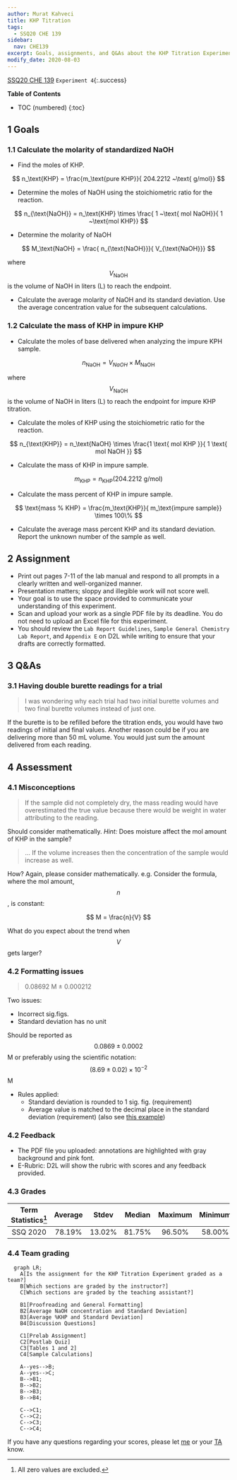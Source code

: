 ```yaml
---
author: Murat Kahveci
title: KHP Titration
tags: 
  - SSQ20 CHE 139
sidebar:
  nav: CHE139  
excerpt: Goals, assignments, and Q&As about the KHP Titration Experiment.
modify_date: 2020-08-03
---
```

<a class="button button--primary button--pill" href="/tpv">SSQ20 CHE 139</a>
`Experiment 4`{:.success}

__Table of Contents__

* TOC (numbered)
{:toc}

## 1 Goals

### 1.1 Calculate the molarity of standardized NaOH

- Find the moles of KHP.

$$
  n_\text{KHP} = \frac{m_\text{pure KHP}}{ 204.2212 ~\text{ g/mol}}
$$

- Determine the moles of NaOH using the stoichiometric ratio for the reaction.

$$
  n_{\text{NaOH}} = n_\text{KHP} \times  \frac{ 1 ~\text{ mol NaOH}}{ 1 ~\text{mol KHP}}
$$

- Determine the molarity of NaOH

$$
  M_\text{NaOH} = \frac{ n_{\text{NaOH}}}{ V_{\text{NaOH}}}
$$

where $$  V_{\text{NaOH}} $$ is the volume of NaOH in liters (L) to reach the endpoint.

- Calculate the average molarity of NaOH and its standard deviation. Use the average concentration value for the subsequent calculations.

### 1.2 Calculate the mass of KHP in impure KHP

- Calculate the moles of base delivered when analyzing the impure KPH sample.

$$
  n_{\text{NaOH}} = V_{NaOH} \times  M_\text{NaOH}
$$

where $$  V_{\text{NaOH}} $$ is the volume of NaOH in liters (L) to reach the endpoint for impure KHP titration.

- Calculate the moles of KHP using the stoichiometric ratio for the reaction. 

$$
  n_{\text{KHP}} = n_\text{NaOH} \times  \frac{1 \text{ mol KHP }}{ 1 \text{ mol NaOH }}  
$$

- Calculate the mass of KHP in impure sample.

$$
  m_\text{KHP} =  n_{\text{KHP}} ( 204.2212 \text{ g/mol})
$$
   
- Calculate the mass percent of KHP in impure sample.

$$
  \text{mass % KHP} = \frac{m_\text{KHP}}{ m_\text{impure sample}} \times 100\%
$$
  
- Calculate the average mass percent KHP and its standard deviation. Report the unknown number of the sample as well.

## 2 Assignment

- Print out pages 7-11 of the lab manual and respond to all prompts in a clearly written and well-organized manner. 
- Presentation matters; sloppy and illegible work will not score well. 
- Your goal is to use the space provided to communicate your understanding of this experiment. 
- Scan and upload your work as a single PDF file by its deadline. You do not need to upload an Excel file for this experiment.
- You should review the `Lab Report Guidelines`, `Sample General Chemistry Lab Report`, and `Appendix E` on D2L while writing to ensure that your drafts are correctly formatted.

## 3 Q&As

### 3.1 Having double burette readings for a trial

> I was wondering why each trial had two initial burette volumes and two final burette volumes instead of just one.

If the burette is to be refilled before the titration ends, you would have two readings of initial and final values. Another reason could be if you are delivering more than 50 mL volume. You would just sum the amount delivered from each reading.

## 4 Assessment

### 4.1 Misconceptions

> If the sample did not completely dry, the mass reading would have overestimated the true value because there would be weight in water attributing to the reading.

Should consider mathematically. _Hint:_ Does moisture affect the mol amount of KHP in the sample?

> ... If the volume increases then the concentration of the sample would increase as well.

How? Again, please consider mathematically. e.g. Consider the formula, where the mol amount, $$n$$, is constant:

$$ M = \frac{n}{V} $$

What do you expect about the trend when $$V$$ gets larger?

### 4.2 Formatting issues

> 0.08692 M ± 0.000212

Two issues:
- Incorrect sig.figs. 
- Standard deviation has no unit

Should be reported as $$ 0.0869 \pm 0.0002 $$ M or preferably using the scientific notation: $$ (8.69 \pm 0.02) \times 10^{-2} $$ M

- Rules applied:
  - Standard deviation is rounded to 1 sig. fig. (requirement)
  - Average value is matched to the decimal place in the standard deviation (requirement) (also see [this example](/ykf#42-formatting-issues))

### 4.2 Feedback

- The PDF file you uploaded: annotations are highlighted with gray background and pink font.
- E-Rubric: D2L will show the rubric with scores and any feedback provided.

### 4.3 Grades 

| Term Statistics[^1] |	Average | Stdev |	Median |	Maximum |	Minimum |
|:-:|:-:|:-:|:-:|:-:|:-:|
| SSQ 2020            |	78.19%  | 13.02% |	81.75% |	96.50% |	58.00% |

[^1]: All zero values are excluded.

### 4.4 Team grading

```mermaid
  graph LR;
    A[Is the assignment for the KHP Titration Experiment graded as a team?]
    B[Which sections are graded by the instructor?]
    C[Which sections are graded by the teaching assistant?]

    B1[Proofreading and General Formatting]
    B2[Average NaOH concentration and Standard Deviation]
    B3[Average %KHP and Standard Deviation]
    B4[Discussion Questions]

    C1[Prelab Assignment]
    C2[Postlab Quiz]
    C3[Tables 1 and 2]
    C4[Sample Calculations]

    A--yes-->B;
    A--yes-->C;
    B-->B1;
    B-->B2;
    B-->B3;
    B-->B4;

    C-->C1;
    C-->C2;
    C-->C3;
    C-->C4;
```

If you have any questions regarding your scores, please let [me](mailto:mkahveci@depaul.edu) or your [TA](mailto:brownt1129@gmail.com) know.